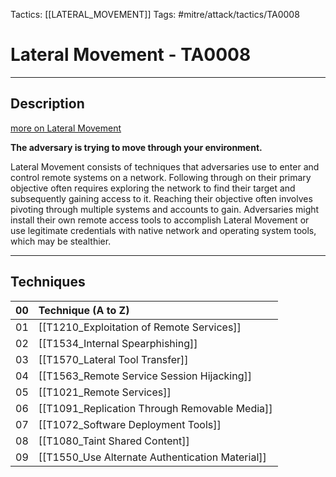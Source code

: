 Tactics: [[LATERAL_MOVEMENT]]
Tags: #mitre/attack/tactics/TA0008 

# Lateral Movement - TA0008
---
## Description
[more on Lateral Movement](https://attack.mitre.org/tactics/TA0008)

**The adversary is trying to move through your environment.**

Lateral Movement consists of techniques that adversaries use to enter and control remote systems on a network. Following through on their primary objective often requires exploring the network to find their target and subsequently gaining access to it. Reaching their objective often involves pivoting through multiple systems and accounts to gain. Adversaries might install their own remote access tools to accomplish Lateral Movement or use legitimate credentials with native network and operating system tools, which may be stealthier.

---
## Techniques

| 00  | Technique (A to Z)                                    |
| --- | :----------------------------------------------------- |
| 01  | [[T1210_Exploitation of Remote Services]]       |
| 02  | [[T1534_Internal Spearphishing]]                |
| 03  | [[T1570_Lateral Tool Transfer]]                 |
| 04  | [[T1563_Remote Service Session Hijacking]]      |
| 05  | [[T1021_Remote Services]]                       |
| 06  | [[T1091_Replication Through Removable Media]]   |
| 07  | [[T1072_Software Deployment Tools]]             |
| 08  | [[T1080_Taint Shared Content]]                  |
| 09  | [[T1550_Use Alternate Authentication Material]] |

